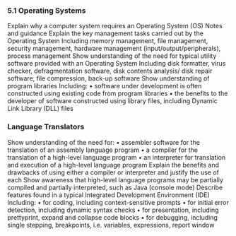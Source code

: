 ### 5.1 Operating Systems

Explain why a computer system requires an Operating System (OS) Notes and guidance 
Explain the key management tasks carried out by the Operating System 
Including memory management, file management, security management, hardware management (input/output/peripherals), process management Show understanding of the need for typical utility software provided with an Operating System Including disk formatter, virus checker, defragmentation software, disk contents analysis/ disk repair software, file compression, back-up software Show understanding of program libraries Including: • software under development is often constructed using existing code from program libraries • the benefits to the developer of software constructed using library files, including Dynamic Link Library (DLL) files

### Language Translators

Show understanding of the need for: 
	• assembler software for the translation of an assembly language program 
	• a compiler for the translation of a high-level language program 
	• an interpreter for translation and execution of a high-level language program 
Explain the benefits and drawbacks of using either a compiler or interpreter and justify the use of each 
Show awareness that high-level language programs may be partially compiled and partially interpreted, such as Java (console mode) 
Describe features found in a typical Integrated Development Environment (IDE)
	Including: 
	• for coding, including context-sensitive prompts
	 • for initial error detection, including dynamic syntax checks
	 • for presentation, including prettyprint, expand and collapse code blocks 
	 • for debugging, including single stepping, breakpoints, i.e. variables, expressions, report window
